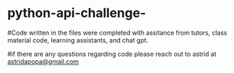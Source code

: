# python-api-challenge-

#Code written in the files were completed with assitance from tutors, class material code, learning assistants, and chat gpt. 

#if there are any questions regarding code please reach out to astrid at astridapopa@gmail.com

